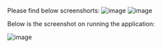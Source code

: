 Please find below screenshorts:
![image](https://user-images.githubusercontent.com/72671266/232254006-0f07b8ea-cb03-4938-8ede-606c2efeb5f5.png)
![image](https://user-images.githubusercontent.com/72671266/232254018-0ebc0a7c-01ea-4d6c-8c73-c752ba43177b.png)


Below is the screenshot on running the application:

![image](https://user-images.githubusercontent.com/72671266/232254025-2d96784f-cce4-4255-b2e1-260e9f9a4b52.png)


